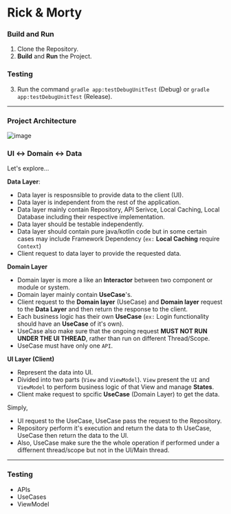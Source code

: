 # Rick & Morty

### Build and Run
1. Clone the Repository.
2. **Build** and **Run** the Project.

### Testing
3. Run the command `gradle app:testDebugUnitTest` (Debug) or `gradle app:testDebugUnitTest` (Release).
---

### Project Architecture
![image](https://github.com/rommansabbir/RickMortyApp/assets/25950083/3196183b-1d10-45a9-ba81-78bb76314b2e)
### UI ↔️ Domain ↔️ Data

Let's explore...

**Data Layer**:
- Data layer is resposnsible to provide data to the client (UI).
- Data layer is independent from the rest of the application.
- Data layer mainly contain Repository, API Serivce, Local Caching, Local Database including their respective implementation.
- Data layer should be testable independently.
- Data layer should contain pure java/kotlin code but in some certain cases may include Framework Dependency (`ex:` **Local Caching** require `Context`)
- Client request to data layer to provide the requested data.

**Domain Layer**
- Domain layer is more a like an **Interactor** between two component or module or system.
- Domain layer mainly contain **UseCase**'s.
- Client request to the **Domain layer** (UseCase) and **Domain layer** request to the **Data Layer** and then return the response to the client.
- Each business logic has their own **UseCase** (`ex:` Login functionality should have an **UseCase** of it's own).
- UseCase also make sure that the ongoing request __MUST NOT RUN UNDER THE UI THREAD__, rather than run on different Thread/Scope.
- UseCase must have only one `API`.

**UI Layer (Client)**
- Represent the data into UI.
- Divided into two parts (`View` and `ViewModel`). `View` present the `UI` and `ViewModel` to perform business logic of that View and manage **States**.
- Client make request to spcific **UseCase** (Domain Layer) to get the data.

Simply,
- UI request to the UseCase, UseCase pass the request to the Repository.
- Repository perform it's execution and return the data to th UseCase, UseCase then return the data to the UI.
- Also, UseCase make sure the the whole operation if performed under a differnent thread/scope but not in the UI/Main thread.
---
### Testing
- APIs
- UseCases
- ViewModel
